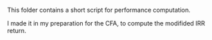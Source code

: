 This folder contains a short script for performance computation.

I made it in my preparation for the CFA, to compute the modifided IRR return.
